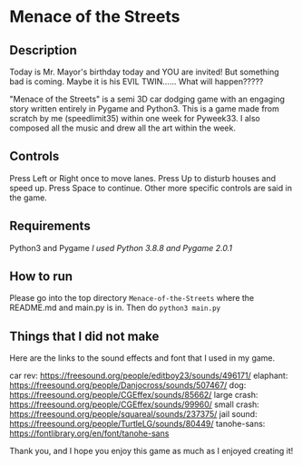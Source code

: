# Menace of the Streets

## Description

Today is Mr. Mayor's birthday today and YOU are invited! But something bad is coming. Maybe it is his EVIL TWIN...... What will happen?????

"Menace of the Streets" is a semi 3D car dodging game with an engaging story written entirely in Pygame and Python3. This is a game made from scratch by me (speedlimit35) within one week for Pyweek33. I also composed all the music and drew all the art within the week.

## Controls
Press Left or Right once to move lanes. Press Up to disturb houses and speed up. Press Space to continue. Other more specific controls are said in the game.

## Requirements
Python3 and Pygame
*I used Python 3.8.8 and Pygame 2.0.1*

## How to run
Please go into the top directory ```Menace-of-the-Streets``` where the README.md and main.py is in. 
Then do ```python3 main.py```


## Things that I did not make

Here are the links to the sound effects and font that I used in my game.

car rev: https://freesound.org/people/editboy23/sounds/496171/
elaphant: https://freesound.org/people/Danjocross/sounds/507467/
dog: https://freesound.org/people/CGEffex/sounds/85662/
large crash: https://freesound.org/people/CGEffex/sounds/99960/
small crash: https://freesound.org/people/squareal/sounds/237375/
jail sound: https://freesound.org/people/TurtleLG/sounds/80449/
tanohe-sans: https://fontlibrary.org/en/font/tanohe-sans

Thank you, and I hope you enjoy this game as much as I enjoyed creating it!